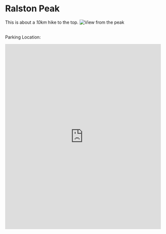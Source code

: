 # Ralston Peak
This is about a *10km* hike to the top.
![View from the peak](../img/ralston.jpg)
<br>
<br>

Parking Location:
<iframe src="https://www.google.com/maps/embed?pb=!1m18!1m12!1m3!1d1902.9434263660748!2d-120.11550813359152!3d38.80385459451564!2m3!1f0!2f0!3f0!3m2!1i1024!2i768!4f13.1!3m3!1m2!1s0x0%3A0x279d5414609ffb13!2sRalston%20Trailhead!5e0!3m2!1sen!2sus!4v1597723483989!5m2!1sen!2sus" width="100%" height="600" frameborder="0" style="border:0;" allowfullscreen="" aria-hidden="false" tabindex="0"></iframe>